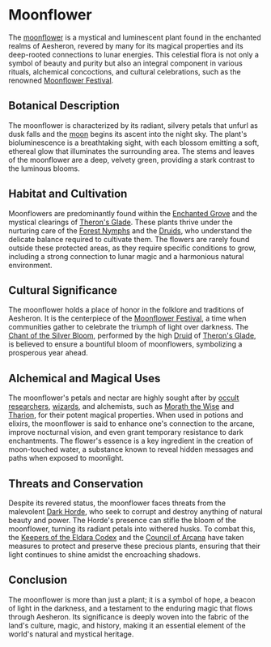 # Moonflower

The [moonflower](Moonflower.md) is a mystical and luminescent plant found in the enchanted realms of Aesheron, revered by many for its magical properties and its deep-rooted connections to lunar energies. This celestial flora is not only a symbol of beauty and purity but also an integral component in various rituals, alchemical concoctions, and cultural celebrations, such as the renowned [Moonflower Festival](Moonflower%20Festival.md).

## Botanical Description

The moonflower is characterized by its radiant, silvery petals that unfurl as dusk falls and the [moon](Moon.md) begins its ascent into the night sky. The plant's bioluminescence is a breathtaking sight, with each blossom emitting a soft, ethereal glow that illuminates the surrounding area. The stems and leaves of the moonflower are a deep, velvety green, providing a stark contrast to the luminous blooms.

## Habitat and Cultivation

Moonflowers are predominantly found within the [Enchanted Grove](Enchanted%20Grove.md) and the mystical clearings of [Theron's Glade](Theron'S%20Glade.md). These plants thrive under the nurturing care of the [Forest Nymphs](Forest%20Nymphs.md) and the [Druids](Druids.md), who understand the delicate balance required to cultivate them. The flowers are rarely found outside these protected areas, as they require specific conditions to grow, including a strong connection to lunar magic and a harmonious natural environment.

## Cultural Significance

The moonflower holds a place of honor in the folklore and traditions of Aesheron. It is the centerpiece of the [Moonflower Festival](Moonflower%20Festival.md), a time when communities gather to celebrate the triumph of light over darkness. The [Chant of the Silver Bloom](Chant%20of%20the%20Silver%20Bloom.md), performed by the high [Druid](Druid.md) of [Theron's Glade](Theron'S%20Glade.md), is believed to ensure a bountiful bloom of moonflowers, symbolizing a prosperous year ahead.

## Alchemical and Magical Uses

The moonflower's petals and nectar are highly sought after by [occult researchers](Occult%20Researchers.md), [wizards](Wizards.md), and alchemists, such as [Morath the Wise](Morath%20the%20Wise.md) and [Tharion](Tharion.md), for their potent magical properties. When used in potions and elixirs, the moonflower is said to enhance one's connection to the arcane, improve nocturnal vision, and even grant temporary resistance to dark enchantments. The flower's essence is a key ingredient in the creation of moon-touched water, a substance known to reveal hidden messages and paths when exposed to moonlight.

## Threats and Conservation

Despite its revered status, the moonflower faces threats from the malevolent [Dark Horde](Dark%20Horde.md), who seek to corrupt and destroy anything of natural beauty and power. The Horde's presence can stifle the bloom of the moonflower, turning its radiant petals into withered husks. To combat this, the [Keepers of the Eldara Codex](Keepers%20of%20the%20Eldara%20Codex.md) and the [Council of Arcana](Council%20of%20Arcana.md) have taken measures to protect and preserve these precious plants, ensuring that their light continues to shine amidst the encroaching shadows.

## Conclusion

The moonflower is more than just a plant; it is a symbol of hope, a beacon of light in the darkness, and a testament to the enduring magic that flows through Aesheron. Its significance is deeply woven into the fabric of the land's culture, magic, and history, making it an essential element of the world's natural and mystical heritage.